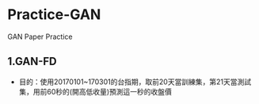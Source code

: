 # Practice-GAN
GAN Paper Practice

## 1.GAN-FD
* 目的：使用20170101~170301的台指期，取前20天當訓練集，第21天當測試集，用前60秒的(開高低收量)預測這一秒的收盤價
